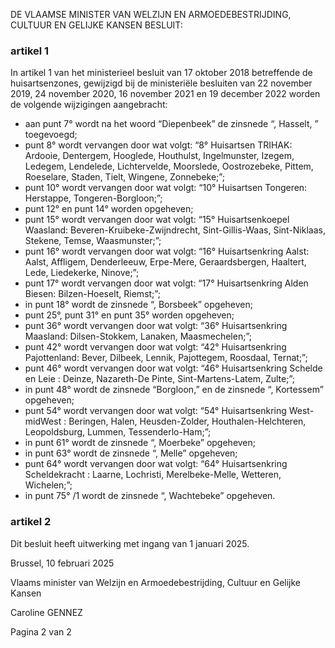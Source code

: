 DE VLAAMSE MINISTER VAN WELZIJN EN ARMOEDEBESTRIJDING, CULTUUR EN GELIJKE KANSEN BESLUIT:

### artikel 1

In artikel 1 van het ministerieel besluit van 17 oktober 2018 betreffende de huisartsenzones, gewijzigd bij de ministeriële besluiten van 22 november 2019, 24 november 2020, 16 november 2021 en 19 december 2022 worden de volgende wijzigingen aangebracht:

* aan punt 7° wordt na het woord “Diepenbeek” de zinsnede “, Hasselt, ” toegevoegd;
* punt 8° wordt vervangen door wat volgt:
  “8° Huisartsen TRIHAK: Ardooie, Dentergem, Hooglede, Houthulst, Ingelmunster, Izegem, Ledegem, Lendelede, Lichtervelde, Moorslede, Oostrozebeke, Pittem, Roeselare, Staden, Tielt, Wingene, Zonnebeke;”;
* punt 10° wordt vervangen door wat volgt:
  “10° Huisartsen Tongeren: Herstappe, Tongeren-Borgloon;”;
* punt 12° en punt 14° worden opgeheven;
* punt 15° wordt vervangen door wat volgt:
  “15° Huisartsenkoepel Waasland: Beveren-Kruibeke-Zwijndrecht, Sint-Gillis-Waas, Sint-Niklaas, Stekene, Temse, Waasmunster;”;
* punt 16° wordt vervangen door wat volgt:
  “16° Huisartsenkring Aalst: Aalst, Affligem, Denderleeuw, Erpe-Mere, Geraardsbergen, Haaltert, Lede, Liedekerke, Ninove;”;
* punt 17° wordt vervangen door wat volgt:
  “17° Huisartsenkring Alden Biesen: Bilzen-Hoeselt, Riemst;”;
* in punt 18° wordt de zinsnede “, Borsbeek” opgeheven;
* punt 25°, punt 31° en punt 35° worden opgeheven;
* punt 36° wordt vervangen door wat volgt:
  “36° Huisartsenkring Maasland: Dilsen-Stokkem, Lanaken, Maasmechelen;”;
* punt 42° wordt vervangen door wat volgt:
  “42° Huisartsenkring Pajottenland: Bever, Dilbeek, Lennik, Pajottegem, Roosdaal, Ternat;”;
* punt 46° wordt vervangen door wat volgt:
  “46° Huisartsenkring Schelde en Leie : Deinze, Nazareth-De Pinte, Sint-Martens-Latem, Zulte;”;
* in punt 48° wordt de zinsnede “Borgloon,” en de zinsnede “, Kortessem” opgeheven;
* punt 54° wordt vervangen door wat volgt:
  “54° Huisartsenkring West-midWest : Beringen, Halen, Heusden-Zolder, Houthalen-Helchteren, Leopoldsburg, Lummen, Tessenderlo-Ham;”;
* in punt 61° wordt de zinsnede “, Moerbeke” opgeheven;
* in punt 63° wordt de zinsnede “, Melle” opgeheven;
* punt 64° wordt vervangen door wat volgt:
  “64° Huisartsenkring Scheldekracht : Laarne, Lochristi, Merelbeke-Melle, Wetteren, Wichelen;”;
* in punt 75° /1 wordt de zinsnede “, Wachtebeke” opgeheven.

### artikel 2

Dit besluit heeft uitwerking met ingang van 1 januari 2025.

Brussel, 10 februari 2025

Vlaams minister van Welzijn en Armoedebestrijding, Cultuur en Gelijke Kansen

Caroline GENNEZ

Pagina 2 van 2
